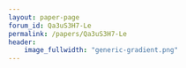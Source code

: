 ```yaml
---
layout: paper-page
forum_id: Qa3uS3H7-Le
permalink: /papers/Qa3uS3H7-Le
header:
    image_fullwidth: "generic-gradient.png"
---
```

    